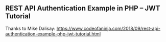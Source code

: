 ## REST API Authentication Example in PHP – JWT Tutorial
Thanks to Mike Dalisay:
https://www.codeofaninja.com/2018/09/rest-api-authentication-example-php-jwt-tutorial.html
